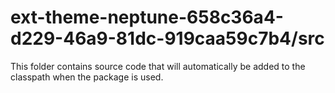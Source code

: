 # ext-theme-neptune-658c36a4-d229-46a9-81dc-919caa59c7b4/src

This folder contains source code that will automatically be added to the classpath when
the package is used.
